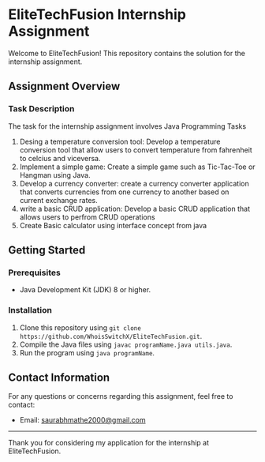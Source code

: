 # EliteTechFusion Internship Assignment

Welcome to EliteTechFusion! This repository contains the solution for the internship assignment.

## Assignment Overview

### Task Description
The task for the internship assignment involves Java Programming Tasks

1. Desing a temperature conversion tool:  Develop a temperature conversion tool that allow users to convert temperature from fahrenheit to celcius and viceversa.
2. Implement a simple game:  Create a simple game such as Tic-Tac-Toe or Hangman using Java.
3. Develop a currency converter:  create a currency converter application that converts currencies from one currency to another based on current exchange rates.
4. write a basic CRUD application:  Develop a basic CRUD application that allows users to perfrom CRUD operations
5. Create Basic calculator using interface concept from java

## Getting Started

### Prerequisites
- Java Development Kit (JDK) 8 or higher.

### Installation
1. Clone this repository using `git clone https://github.com/WhoisSwitchX/EliteTechFusion.git`.
2. Compile the Java files using `javac programName.java utils.java`.
3. Run the program using `java programName`.

## Contact Information
For any questions or concerns regarding this assignment, feel free to contact:
- Email: saurabhmathe2000@gmail.com

---

Thank you for considering my application for the internship at EliteTechFusion.
